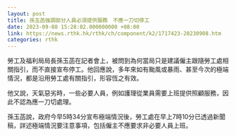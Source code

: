 ```yaml
---
layout: post
title: 孫玉菡強調部分人員必須提供服務　不應一刀切停工
date: 2023-09-08 15:28:02.000000000 +08:00
link: https://news.rthk.hk/rthk/ch/component/k2/1717423-20230908.htm
categories: rthk
---
```


勞工及福利局局長孫玉菡在記者會上，被問到為何當局只是建議僱主跟隨勞工處相關指引，而不直接宣布停工。他回應說，多年來如有颱風或暴雨、甚至今次的極端情況，都是沿用勞工處有關指引，形容恆之有效。

他又說，天氣惡劣時，一些必要人員，例如護理從業員需要上班提供照顧服務，因此不認為應一刀切處理。

孫玉菡說，政府今早5時34分宣布極端情況後，勞工處在早上7時10分已透過新聞稿，詳述極端情況要注意事項，包括僱主不應要求非必要人員上班。
